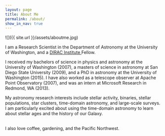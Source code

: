 ```yaml
---
layout: page
title: About Me
permalink: /about/
show_in_nav: true
---
```

![]({{ site.url }}/assets/aboutme.jpg)

I am a Research Scientist in the Department of Astronomy at the University of Washington, and a [DIRAC Institute ](http://dirac.astro.washington.edu) Fellow.

I received my bachelors of science in physics and astronomy at the University of Washington (2007), a masters of science in astronomy at San Diego State University (2009), and a PhD in astronomy at the University of Washington (2015). I have also worked as a telescope observer at Apache Point Observatory (2007), and was an intern at Microsoft Research in Redmond, WA (2013).

My astronomy research interests include stellar activity, binaries, stellar populations, star clusters, time-domain astronomy, and large-scale surveys. I am particularly excited about using the time-domain astronomy to learn about stellar ages and the history of our Galaxy.


<i class="fa fa-coffee"></i> <i class="fa fa-pagelines"></i> <i class="fa fa-tree"></i> <br>
I also love coffee, gardening, and the Pacific Northwest.
